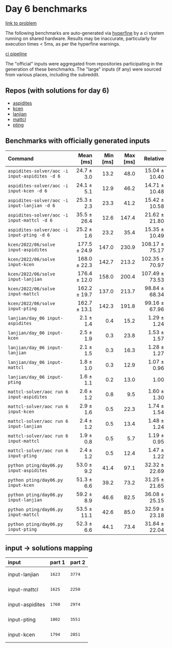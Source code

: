 # Day 6 benchmarks

[link to problem](http://adventofcode.com/2022/day/6)

The following benchmarks are auto-generated via [hyperfine](https://github.com/sharkdp/hyperfine) by a ci system running on shared hardware. Results may be inaccurate, particularly for execution times < 5ms, as per the hyperfine warnings.

[ci pipeline](http://ci.papercode.net:8080/teams/aoc2022/pipelines/aoc-compare-2022)

The "official" inputs were aggregated from repositories participating in the generation of these benchmarks. The "large" inputs (if any) were sourced from various places, including the subreddit.

## Repos (with solutions for day 6)


- [aspidites](https://github.com/aspidites/aoc2022)
- [kcen](https://github.com/kcen/AdventOfCode)
- [lanjian](https://github.com/LanJian/aoc-2022)
- [mattcl](https://github.com/mattcl/aoc2022)
- [pting](https://github.com/pting/aoc2022)

## Benchmarks with officially generated inputs
| Command | Mean [ms] | Min [ms] | Max [ms] | Relative |
|:---|---:|---:|---:|---:|
| `aspidites-solver/aoc -i input-aspidites -d 6` | 24.7 ± 3.0 | 13.2 | 48.0 | 15.04 ± 10.40 |
| `aspidites-solver/aoc -i input-kcen -d 6` | 24.1 ± 5.1 | 12.9 | 46.2 | 14.71 ± 10.48 |
| `aspidites-solver/aoc -i input-lanjian -d 6` | 25.3 ± 2.3 | 23.3 | 41.2 | 15.42 ± 10.58 |
| `aspidites-solver/aoc -i input-mattcl -d 6` | 35.5 ± 26.4 | 12.6 | 147.4 | 21.62 ± 21.80 |
| `aspidites-solver/aoc -i input-pting -d 6` | 25.2 ± 1.6 | 23.2 | 35.4 | 15.35 ± 10.49 |
| `kcen/2022/06/solve input-aspidites` | 177.5 ± 24.9 | 147.0 | 230.9 | 108.17 ± 75.17 |
| `kcen/2022/06/solve input-kcen` | 168.0 ± 22.3 | 142.7 | 213.2 | 102.35 ± 70.97 |
| `kcen/2022/06/solve input-lanjian` | 176.4 ± 12.0 | 158.0 | 200.4 | 107.49 ± 73.53 |
| `kcen/2022/06/solve input-mattcl` | 162.2 ± 19.7 | 137.0 | 213.7 | 98.84 ± 68.34 |
| `kcen/2022/06/solve input-pting` | 162.7 ± 13.1 | 142.3 | 191.8 | 99.16 ± 67.96 |
| `lanjian/day_06 input-aspidites` | 2.1 ± 1.4 | 0.4 | 15.2 | 1.29 ± 1.24 |
| `lanjian/day_06 input-kcen` | 2.5 ± 1.9 | 0.3 | 23.8 | 1.53 ± 1.57 |
| `lanjian/day_06 input-lanjian` | 2.1 ± 1.5 | 0.3 | 16.3 | 1.28 ± 1.27 |
| `lanjian/day_06 input-mattcl` | 1.8 ± 1.0 | 0.3 | 12.9 | 1.07 ± 0.96 |
| `lanjian/day_06 input-pting` | 1.6 ± 1.1 | 0.2 | 13.0 | 1.00 |
| `mattcl-solver/aoc run 6 input-aspidites` | 2.6 ± 1.2 | 0.8 | 9.5 | 1.60 ± 1.30 |
| `mattcl-solver/aoc run 6 input-kcen` | 2.9 ± 1.6 | 0.5 | 22.3 | 1.74 ± 1.54 |
| `mattcl-solver/aoc run 6 input-lanjian` | 2.4 ± 1.2 | 0.5 | 13.4 | 1.48 ± 1.24 |
| `mattcl-solver/aoc run 6 input-mattcl` | 1.9 ± 0.8 | 0.5 | 5.7 | 1.19 ± 0.95 |
| `mattcl-solver/aoc run 6 input-pting` | 2.4 ± 1.2 | 0.5 | 12.4 | 1.47 ± 1.22 |
| `python pting/day06.py input-aspidites` | 53.0 ± 9.2 | 41.4 | 97.1 | 32.32 ± 22.69 |
| `python pting/day06.py input-kcen` | 51.3 ± 6.6 | 39.2 | 73.2 | 31.25 ± 21.65 |
| `python pting/day06.py input-lanjian` | 59.2 ± 8.9 | 46.6 | 82.5 | 36.08 ± 25.15 |
| `python pting/day06.py input-mattcl` | 53.5 ± 11.1 | 42.6 | 85.0 | 32.59 ± 23.18 |
| `python pting/day06.py input-pting` | 52.3 ± 6.6 | 44.1 | 73.4 | 31.84 ± 22.04 |

## input -> solutions mapping
|input|part 1|part 2|
|:---|:---|:---|
|input-lanjian|<pre>1623</pre>|<pre>3774</pre>|
|input-mattcl|<pre>1625</pre>|<pre>2250</pre>|
|input-aspidites|<pre>1760</pre>|<pre>2974</pre>|
|input-pting|<pre>1802</pre>|<pre>3551</pre>|
|input-kcen|<pre>1794</pre>|<pre>2851</pre>|
